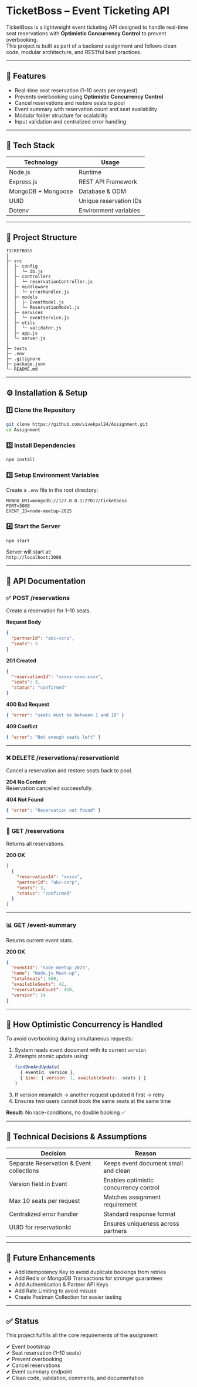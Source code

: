 # TicketBoss – Event Ticketing API

TicketBoss is a lightweight event ticketing API designed to handle real-time seat reservations with **Optimistic Concurrency Control** to prevent overbooking.  
This project is built as part of a backend assignment and follows clean code, modular architecture, and RESTful best practices.

---

## 📌 Features

- Real-time seat reservation (1–10 seats per request)
- Prevents overbooking using **Optimistic Concurrency Control**
- Cancel reservations and restore seats to pool
- Event summary with reservation count and seat availability
- Modular folder structure for scalability
- Input validation and centralized error handling

---

## 🚀 Tech Stack

| Technology | Usage |
|------------|--------|
| Node.js | Runtime |
| Express.js | REST API Framework |
| MongoDB + Mongoose | Database & ODM |
| UUID | Unique reservation IDs |
| Dotenv | Environment variables |

---

## 📂 Project Structure

```
TICKETBOSS
│
├─ src
│  ├─ config
│  │  └─ db.js
│  ├─ controllers
│  │  └─ reservationController.js
│  ├─ middleware
│  │  └─ errorHandler.js
│  ├─ models
│  │  ├─ EventModel.js
│  │  └─ ReservationModel.js
│  ├─ services
│  │  └─ eventService.js
│  ├─ utils
│  │  └─ validator.js
│  ├─ app.js
│  └─ server.js
│
├─ tests
├─ .env
├─ .gitignore
├─ package.json
└─ README.md
```

---

## ⚙️ Installation & Setup

### 1️⃣ Clone the Repository
```bash
git clone https://github.com/vivekpal24/Assignment.git
cd Assignment
```

### 2️⃣ Install Dependencies
```bash
npm install
```

### 3️⃣ Setup Environment Variables
Create a `.env` file in the root directory:

```
MONGO_URI=mongodb://127.0.0.1:27017/ticketboss
PORT=3000
EVENT_ID=node-meetup-2025
```

### 4️⃣ Start the Server
```bash
npm start
```

Server will start at:  
`http://localhost:3000`

---

## 🧪 API Documentation

### ✅ **POST /reservations**

Create a reservation for 1–10 seats.

**Request Body**
```json
{
  "partnerId": "abc-corp",
  "seats": 3
}
```

**201 Created**
```json
{
  "reservationId": "xxxxx-xxxx-xxxx",
  "seats": 3,
  "status": "confirmed"
}
```

**400 Bad Request**
```json
{ "error": "seats must be between 1 and 10" }
```

**409 Conflict**
```json
{ "error": "Not enough seats left" }
```

---

### ❌ **DELETE /reservations/:reservationId**

Cancel a reservation and restore seats back to pool.

**204 No Content**  
Reservation cancelled successfully.

**404 Not Found**
```json
{ "error": "Reservation not found" }
```

---

### 📍 **GET /reservations**

Returns all reservations.

**200 OK**
```json
[
  {
    "reservationId": "xxxxx",
    "partnerId": "abc-corp",
    "seats": 3,
    "status": "confirmed"
  }
]
```

---

### 📊 **GET /event-summary**

Returns current event stats.

**200 OK**
```json
{
  "eventId": "node-meetup-2025",
  "name": "Node.js Meet-up",
  "totalSeats": 500,
  "availableSeats": 42,
  "reservationCount": 458,
  "version": 14
}
```

---

## 🧠 How Optimistic Concurrency is Handled

To avoid overbooking during simultaneous requests:

1. System reads event document with its current `version`
2. Attempts atomic update using:
   ```js
   findOneAndUpdate(
     { eventId, version },
     { $inc: { version: 1, availableSeats: -seats } }
   )
   ```
3. If version mismatch → another request updated it first → retry
4. Ensures two users cannot book the same seats at the same time

**Result:** No race-conditions, no double booking ✅

---

## 🧱 Technical Decisions & Assumptions

| Decision | Reason |
|----------|--------|
| Separate Reservation & Event collections | Keeps event document small and clean |
| Version field in Event | Enables optimistic concurrency control |
| Max 10 seats per request | Matches assignment requirement |
| Centralized error handler | Standard response format |
| UUID for reservationId | Ensures uniqueness across partners |

---

## 🚀 Future Enhancements

- Add Idempotency Key to avoid duplicate bookings from retries
- Add Redis or MongoDB Transactions for stronger guarantees
- Add Authentication & Partner API Keys
- Add Rate Limiting to avoid misuse
- Create Postman Collection for easier testing

---

## ✅ Status

This project fulfills all the core requirements of the assignment:

✔ Event bootstrap  
✔ Seat reservation (1–10 seats)  
✔ Prevent overbooking  
✔ Cancel reservations  
✔ Event summary endpoint  
✔ Clean code, validation, comments, and documentation  
